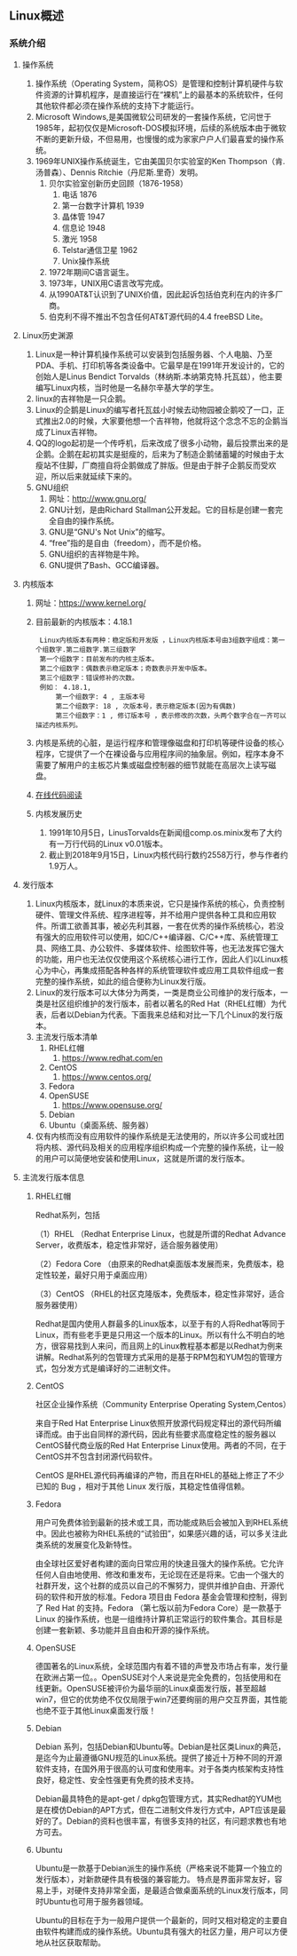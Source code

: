 ## Linux概述 ##
### 系统介绍 ###
1. 操作系统
	1. 操作系统（Operating System，简称OS）是管理和控制计算机硬件与软件资源的计算机程序，是直接运行在“裸机”上的最基本的系统软件，任何其他软件都必须在操作系统的支持下才能运行。
	2. Microsoft Windows,是美国微软公司研发的一套操作系统，它问世于1985年，起初仅仅是Microsoft-DOS模拟环境，后续的系统版本由于微软不断的更新升级，不但易用，也慢慢的成为家家户户人们最喜爱的操作系统。
	3. 1969年UNIX操作系统诞生，它由美国贝尔实验室的Ken Thompson（肯.汤普森）、Dennis Ritchie（丹尼斯.里奇）发明。
		1. 贝尔实验室创新历史回顾（1876-1958）
			1. 电话 1876
			2. 第一台数字计算机 1939
			3. 晶体管 1947
			4. 信息论 1948
			5. 激光 1958
			6. Telstar通信卫星 1962
			7. Unix操作系统
		2. 1972年期间C语言诞生。
		3. 1973年，UNIX用C语言改写完成。
		4. 从1990AT&T认识到了UNIX价值，因此起诉包括伯克利在内的许多厂商。
		5. 伯克利不得不推出不包含任何AT&T源代码的4.4 freeBSD Lite。
2. Linux历史渊源
	1. Linux是一种计算机操作系统可以安装到包括服务器、个人电脑、乃至PDA、手机、打印机等各类设备中。它最早是在1991年开发设计的，它的创始人是Linus Bendict Torvalds（林纳斯.本纳第克特.托瓦兹），他主要编写Linux内核，当时他是一名赫尔辛基大学的学生。
	2. linux的吉祥物是一只企鹅。
	3. Linux的企鹅是Linux的编写者托瓦兹小时候去动物园被企鹅咬了一口，正式推出2.0的时候，大家要他想一个吉祥物，他就将这个念念不忘的企鹅当成了Linux吉祥物。
	4. QQ的logo起初是一个传呼机，后来改成了很多小动物，最后投票出来的是企鹅。企鹅在起初其实是挺瘦的，后来为了制造企鹅储蓄罐的时候由于太瘦站不住脚，厂商擅自将企鹅做成了胖版。但是由于胖子企鹅反而受欢迎，所以后来就延续下来的。
	5. GNU组织
		1. 网址：http://www.gnu.org/
		2. GNU计划，是由Richard Stallman公开发起。它的目标是创建一套完全自由的操作系统。
		3. GNU是“GNU's Not Unix”的缩写。
		4. “free”指的是自由（freedom），而不是价格。
		5. GNU组织的吉祥物是牛羚。
		6. GNU提供了Bash、GCC编译器。
3. 内核版本
	1. 网址：https://www.kernel.org/
	2. 目前最新的内核版本：4.18.1

			Linux内核版本有两种：稳定版和开发版 ，Linux内核版本号由3组数字组成：第一个组数字.第二组数字.第三组数字
			第一个组数字：目前发布的内核主版本。
			第二个组数字：偶数表示稳定版本；奇数表示开发中版本。
			第三个组数字：错误修补的次数。
			例如： 4.18.1,
				第一个组数字: 4 , 主版本号
				第二个组数字: 18 , 次版本号，表示稳定版本(因为有偶数)
				第三个组数字：1 , 修订版本号 ，表示修改的次数，头两个数字合在一齐可以描述内核系列。
	3. 内核是系统的心脏，是运行程序和管理像磁盘和打印机等硬件设备的核心程序，它提供了一个在裸设备与应用程序间的抽象层。例如，程序本身不需要了解用户的主板芯片集或磁盘控制器的细节就能在高层次上读写磁盘。
	4. [在线代码阅读](http://www.makelinux.net/kernel_map/)
	5. 内核发展历史
		1. 1991年10月5日，LinusTorvalds在新闻组comp.os.minix发布了大约有一万行代码的Linux v0.01版本。
		2. 截止到2018年9月15日，Linux内核代码行数约2558万行，参与作者约1.9万人。

4. 发行版本
	1. Linux内核版本，就Linux的本质来说，它只是操作系统的核心，负责控制硬件、管理文件系统、程序进程等，并不给用户提供各种工具和应用软件。所谓工欲善其事，被必先利其器，一套在优秀的操作系统核心，若没有强大的应用软件可以使用，如C/C++编译器、C/C++库、系统管理工具、网络工具、办公软件、多媒体软件、绘图软件等，也无法发挥它强大的功能，用户也无法仅仅使用这个系统核心进行工作，因此人们以Linux核心为中心，再集成搭配各种各样的系统管理软件或应用工具软件组成一套完整的操作系统，如此的组合便称为Linux发行版。
	2. Linux的发行版本可以大体分为两类，一类是商业公司维护的发行版本，一类是社区组织维护的发行版本，前者以著名的Red Hat（RHEL红帽）为代表，后者以Debian为代表。下面我来总结和对比一下几个Linux的发行版本。
	3. 主流发行版本清单
		1. RHEL红帽
			1. https://www.redhat.com/en
		2. CentOS
			1. https://www.centos.org/
		3. Fedora
		4. OpenSUSE
			1. https://www.opensuse.org/
		5. Debian
		6. Ubuntu（桌面系统、服务器） 
	4. 仅有内核而没有应用软件的操作系统是无法使用的，所以许多公司或社团将内核、源代码及相关的应用程序组织构成一个完整的操作系统，让一般的用户可以简便地安装和使用Linux，这就是所谓的发行版本。

5. 主流发行版本信息
	1. RHEL红帽          
	
		Redhat系列，包括
		
		（1）RHEL （Redhat Enterprise Linux，也就是所谓的Redhat Advance Server，收费版本，稳定性非常好，适合服务器使用）
		
		（2）Fedora Core （由原来的Redhat桌面版本发展而来，免费版本，稳定性较差，最好只用于桌面应用）
		
		（3）CentOS （RHEL的社区克隆版本，免费版本，稳定性非常好，适合服务器使用）
	
	    Redhat是国内使用人群最多的Linux版本，以至于有的人将Redhat等同于Linux，而有些老手更是只用这一个版本的Linux。所以有什么不明白的地方，很容易找到人来问，而且网上的Linux教程基本都是以Redhat为例来讲解。Redhat系列的包管理方式采用的是基于RPM包和YUM包的管理方式，包分发方式是编译好的二进制文件。

	2. CentOS       
	
	      社区企业操作系统（Community Enterprise Operating System,Centos）
	
	      来自于Red Hat Enterprise Linux依照开放源代码规定释出的源代码所编译而成。由于出自同样的源代码，因此有些要求高度稳定性的服务器以CentOS替代商业版的Red Hat Enterprise Linux使用。两者的不同，在于CentOS并不包含封闭源代码软件。
	
	     CentOS 是RHEL源代码再编译的产物，而且在RHEL的基础上修正了不少已知的 Bug ，相对于其他 Linux 发行版，其稳定性值得信赖。
	
	3. Fedora        
		
		用户可免费体验到最新的技术或工具，而功能成熟后会被加入到RHEL系统中。因此也被称为RHEL系统的“试验田”，如果感兴趣的话，可以多关注此类系统的发展变化及新特性。
		
		由全球社区爱好者构建的面向日常应用的快速且强大的操作系统。它允许任何人自由地使用、修改和重发布，无论现在还是将来。它由一个强大的社群开发，这个社群的成员以自己的不懈努力，提供并维护自由、开源代码的软件和开放的标准。Fedora 项目由 Fedora 基金会管理和控制，得到了 Red Hat 的支持。Fedora （第七版以前为Fedora Core）是一款基于 Linux 的操作系统，也是一组维持计算机正常运行的软件集合。其目标是创建一套新颖、多功能并且自由和开源的操作系统。
	
	4. OpenSUSE  
	
	    德国著名的Linux系统，全球范围内有着不错的声誉及市场占有率，发行量在欧洲占第一位。。OpenSUSE对个人来说是完全免费的，包括使用和在线更新。OpenSUSE被评价为最华丽的Linux桌面发行版，甚至超越win7，但它的优势绝不仅仅局限于win7还要绚丽的用户交互界面，其性能也绝不亚于其他Linux桌面发行版！
	
	5. Debian       
	
	     Debian 系列，包括Debian和Ubuntu等。Debian是社区类Linux的典范，是迄今为止最遵循GNU规范的Linux系统。提供了接近十万种不同的开源软件支持，在国外用于很高的认可度和使用率。对于各类内核架构支持性良好，稳定性、安全性强更有免费的技术支持。
	
	    Debian最具特色的是apt-get / dpkg包管理方式，其实Redhat的YUM也是在模仿Debian的APT方式，但在二进制文件发行方式中，APT应该是最好的了。Debian的资料也很丰富，有很多支持的社区，有问题求教也有地方可去。
	
	6. Ubuntu      
	
		Ubuntu是一款基于Debian派生的操作系统（严格来说不能算一个独立的发行版本），对新款硬件具有极强的兼容能力。  特点是界面非常友好，容易上手，对硬件支持非常全面，是最适合做桌面系统的Linux发行版本，同时Ubuntu也可用于服务器领域。
		
		Ubuntu的目标在于为一般用户提供一个最新的，同时又相对稳定的主要自由软件构建而成的操作系统。Ubuntu具有强大的社区力量，用户可以方便地从社区获取帮助。

     
